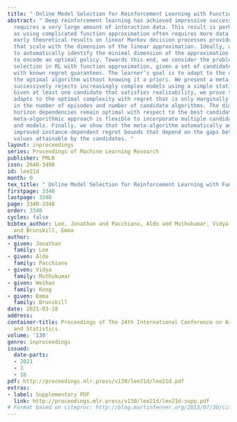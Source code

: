 ```yaml
---
title: " Online Model Selection for Reinforcement Learning with Function Approximation "
abstract: " Deep reinforcement learning has achieved impressive successes yet often
  requires a very large amount of interaction data. This result is perhaps unsurprising,
  as using complicated function approximation often requires more data to fit, and
  early theoretical results on linear Markov decision processes provide regret bounds
  that scale with the dimension of the linear approximation. Ideally, we would like
  to automatically identify the minimal dimension of the approximation that is sufficient
  to encode an optimal policy. Towards this end, we consider the problem of model
  selection in RL with function approximation, given a set of candidate RL algorithms
  with known regret guarantees. The learner’s goal is to adapt to the complexity of
  the optimal algorithm without knowing it a priori. We present a meta-algorithm that
  successively rejects increasingly complex models using a simple statistical test.
  Given at least one candidate that satisfies realizability, we prove the meta-algorithm
  adapts to the optimal complexity with regret that is only marginally suboptimal
  in the number of episodes and number of candidate algorithms. The dimension and
  horizon dependencies remain optimal with respect to the best candidate, and our
  meta-algorithmic approach is flexible to incorporate multiple candidate algorithms
  and models. Finally, we show that the meta-algorithm automatically admits significantly
  improved instance-dependent regret bounds that depend on the gaps between the maximal
  values attainable by the candidates. "
layout: inproceedings
series: Proceedings of Machine Learning Research
publisher: PMLR
issn: 2640-3498
id: lee21d
month: 0
tex_title: " Online Model Selection for Reinforcement Learning with Function Approximation "
firstpage: 3340
lastpage: 3348
page: 3340-3348
order: 3340
cycles: false
bibtex_author: Lee, Jonathan and Pacchiano, Aldo and Muthukumar, Vidya and Kong, Weihao
  and Brunskill, Emma
author:
- given: Jonathan
  family: Lee
- given: Aldo
  family: Pacchiano
- given: Vidya
  family: Muthukumar
- given: Weihao
  family: Kong
- given: Emma
  family: Brunskill
date: 2021-03-18
address:
container-title: Proceedings of The 24th International Conference on Artificial Intelligence
  and Statistics
volume: '130'
genre: inproceedings
issued:
  date-parts:
  - 2021
  - 3
  - 18
pdf: http://proceedings.mlr.press/v130/lee21d/lee21d.pdf
extras:
- label: Supplementary PDF
  link: http://proceedings.mlr.press/v130/lee21d/lee21d-supp.pdf
# Format based on citeproc: http://blog.martinfenner.org/2013/07/30/citeproc-yaml-for-bibliographies/
---
```

